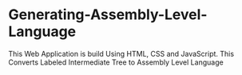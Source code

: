 # Generating-Assembly-Level-Language
This Web Application is build Using HTML, CSS and JavaScript. 
This Converts Labeled Intermediate Tree to Assembly Level Language
